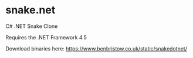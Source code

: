snake.net
=========

C# .NET Snake Clone

Requires the .NET Framework 4.5

Download binaries here:
https://www.benbristow.co.uk/static/snakedotnet/
